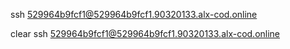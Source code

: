 ssh 529964b9fcf1@529964b9fcf1.90320133.alx-cod.online

clear
ssh 529964b9fcf1@529964b9fcf1.90320133.alx-cod.online
